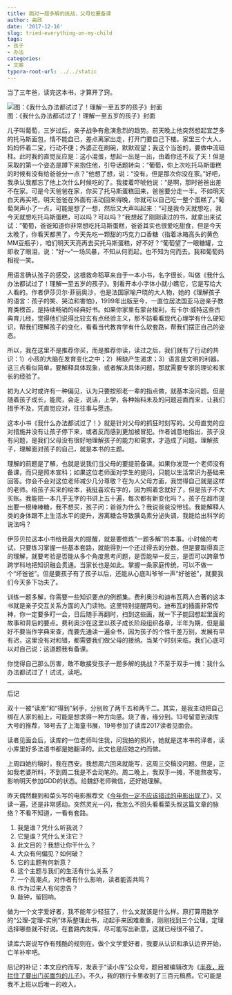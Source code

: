 ```yaml
---
title: 面对一题多解的挑战，父母也要备课
author: 曲政
date: '2017-12-16'
slug: tried-everything-on-my-child
tags:
- 孩子
- 办法
categories:
- 文案
typora-root-url: ../../static
---
```

当了三年爸，读完这本书，才算开了窍。

![图：《我什么办法都试过了！理解一至五岁的孩子》封面](/images/2017-12-16-%E9%9D%A2%E5%AF%B9%E4%B8%80%E9%A2%98%E5%A4%9A%E8%A7%A3%E7%9A%84%E6%8C%91%E6%88%98%EF%BC%8C%E7%88%B6%E6%AF%8D%E4%B9%9F%E8%A6%81%E5%A4%87%E8%AF%BE/006tNbRwly1g9qq76tihrj30ty13ehdt.jpg)  
图：《我什么办法都试过了！理解一至五岁的孩子》封面

儿子叫葡萄，三岁过后，亲子战争有愈演愈烈的趋势。前天晚上他突然想起宜芝多的托马斯面包，情不能自已，差点离家出走，打开门要自己下楼。家里三个大人，妈妈怀着二宝，行动不便；外婆正在刷碗，默默观望；我这个当爸的，要做中流砥柱。此时我的直觉反应是：这小混蛋，想起一出是一出，由着你还不反了天！但是采取的第一个姿态是蹲下来抱住他，引导话题转向：“葡萄，你上次吃托马斯蛋糕的时候有没有给爸爸分一点？”他想了想，说：“没有。但是那次你没在家。”好吧，我承认我都忘了他上次什么时候吃的了。我接着吓唬他说：“是啊，那时爸爸出差不在家。可是今天爸爸在家，你买了托马斯蛋糕回来，爸爸要分走一半。不如明天白天再买吧，明天爸爸在外面有活动回来得晚，你就可以自己吃一整个蛋糕了。”葡萄哭声小了一点，可能是想了一想，然后又大声叫起来：“可是我今天就想吃，我今天就想吃托马斯蛋糕，可以吗？可以吗？“我想起了刚刚读过的书，就拿出来试试：”葡萄，爸爸知道你非常想吃托马斯蛋糕，爸爸其实也很爱吃甜食，但是今天太晚了，你看天都黑了，今天先吃一颗甜的巧克力口香糖（指着冰箱高头的黄色MM豆瓶子），咱们明天天亮再去买托马斯蛋糕，好不好？“葡萄望了一眼糖罐，立即收了眼泪，说：”好～“一场风暴，不知从何而起，也不知为何而去。我和葡萄妈相视一笑。

用语言确认孩子的感受，这根救命稻草来自于一本小书，名字很长，叫做《我什么办法都试过了！理解一至五岁的孩子》。别看开本小字体小就小瞧它，它是写给大人看的。作者伊莎贝尔·菲丽奥沙，也是法国家喻户晓的大人物，她的《理解孩子的语言：孩子的笑、哭泣和害怕》，1999年出版至今，一直位居法国亚马逊亲子教育类榜首，是持续畅销的经典好书。如果你家里有蒙台梭利，有卡尔·威特这些古典育儿经，觉得他们说得比较玄有点经验主义，那不妨看看现代心理学有什么硬知识，帮我们理解孩子的变化，看看当代教育学有什么软套路，帮我们摆正自己的姿态。

所以，我在这里不是推荐你买，而是推荐你读，读过之后，我们就有了行动的共识：1）小孩的大脑在发育变化之中；2）稀缺产生渴求；3）语言是文明的利器。这三点看似简单，要解释具体现象，或者解决具体问题，那就需要专家的理论和家长的经验了。

初为人父时或许有一种偏见，认为只要按照老一辈的指点做，就基本没问题。但是随着孩子成长，能爬，会走，说话，上学，各种始料未及的问题迎面而来，让我们措手不及，凭直觉应对，往往事与愿违。

这本小书《我什么办法都试过了！》就是针对父母的抓狂时刻写的。父母直觉的应对措施并没有让孩子停下来，或者反而感到更加被冒犯。作者诚意地指出，孩子没有问题，是我们父母没有很好地理解孩子的能力和需求，才造成了问题。理解孩子，理解面对孩子的自己，就是本书的主题。

理解的前题是了解，也就是说我们当父母的要提前备课。如果你发现一个老师没有备课，而只是照本宣科；如果这位老师面对学生的提问，只能以生活常识为基础来回答。你会不会对这位老师减少几分尊敬？在为人父母方面，我觉得自己就是这样的老师。给孩子买来的绘本，我挺喜欢有字的，因为照着念就好了，但是孩子不大买账。我能把一本几乎无字的书讲上五十遍，每次都有新变化吗？。孩子在超市提出要一根棒棒糖，我不想买，孩子问：爸爸为什么？我说爸爸没带钱。我能解释人类的身体跟不上生活水平的提升，游离糖会导致胰岛素分泌失调，我能给出科学的说法吗？

伊莎贝拉这本小书给我最大的提醒，就是要修炼“一题多解”的本事。小时候的考试，只要练习掌握一些基本套路，就能得到一个还过得去的分数。但是要取得真正的理解，就要考验是否能从多个角度思考问题，是否能举一反三，是否可以跨章节跨学科地把知识融会贯通。当家长也是如此。掌握一条家庭传统，可以不做一个“坏爸爸”。但是要孩子有了孩子以后，还能从心底叫爷爷一声“好爸爸”，就要我们今天多下功夫了。

训练一题多解，你需要一些知识要点的例题集。费利奥沙和迪布瓦两人合著的这本书就是亲子交互关系方面的入门读物。这里特别提醒两句。迪布瓦的插画非常传神，你一定要多盯一会，日后随手再翻时，扫到这些画，就一下子能回想起里面的故事和背后的要点。费利奥沙在这里以孩子成长阶段组织各章，半年为期，但是最好不要当作字典来查，而要先通读一遍全书，因为孩子的个性千差万别，发展有早有迟，这里没有对和错，都需要我们做父母的接纳。当某个时刻来临，我们心底可以对自己说：这道题我有备课。

你觉得自己那么厉害，敢不敢接受孩子一题多解的挑战？不至于双手一摊：我什么办法都试过了！试试，读吧。

------

后记

双十一被“读库”和“得到”剁手，分别败了两千五和两千二。其实，是我主动把自己绑在人家的船上，可能是想求得一种方向感。烧了香，缘分到。13号留意到读库大号的推荐，18号去了上海童书展，19号参加了读库2017读者见面会。

读者见面会后，读库的一位老师叫住我，问我拍的照片，她就是这本书的译者，读小库里好多法语书都是她翻译的。此文也是应她之约而做。

上周四她约稿时，我在西安。我想周六回来就能写，这周三交稿没问题。但是，正如我老婆所料，不到周二我是不会动笔的。周二晚上，我双手一摊，不能熬夜写，影响明天参加GDD的状态。给魏舒老师微信，还好她理解。

昨天偶然翻到和菜头写的电影推荐文《[今年你一定不应该错过的电影出现了](https://link.jianshu.com?t=https://mp.weixin.qq.com/s/zRjXU8b5vgbJSygnxKpL5Q)》，又读一遍，还是非常感动。突然灵光一闪，我怎么不回头看看菜头叔这篇文章的脉络？不看不知道，一看有套路。

1.  我是谁？凭什么听我说？
2.  它是谁？凭什么关注它？
3.  此文目的？我想让你干什么？
4.  大众有何偏见？如何破？
5.  它的主题有何新意？
6.  这个主题与我们的生活有什么关系？
7.  一个高潮点，对作者有什么影响，读者能否共鸣？
8.  作为过来人有何忠告？
9.  敲钟，留回响。

做为一个文字爱好者，我不能年少轻狂了，什么文就该是什么样。原打算用数学的“公理-定理-实例”体系整理此书，动起手来困难重重，刚刚找到三个公理，定理选择哪些就不好说。在套路内发挥，尽可能写出新意，这就已经很不错了。

读库六哥说写作有残酷的规则在。做个文学爱好者，我要从认识和承认边界开始，亡羊补牢吧。

后记的补记：本文应约而写，发表于“读小库”公众号，题目被编辑改为《[半夜，我拦住了要出门买面包的儿子](https://mp.weixin.qq.com/s/_jjAwCH2nSv9PGHGPjGstg)》。不久，我的银行卡里收到了三百元稿费。它可能是我不上班以后唯一的收入。